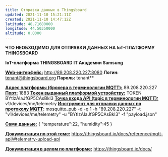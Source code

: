```yaml
---
title: Отправка данных в Thingsboard
updated: 2021-11-10 15:21:11Z
created: 2021-11-10 14:47:12Z
latitude: 48.71680000
longitude: 44.50350000
altitude: 0.0000
---
```


**ЧТО НЕОБХОДИМО ДЛЯ ОТПРАВКИ ДАННЫХ НА IoT-ПЛАТФОРМУ THINGSBOARD**

**IoT-платформа THINGSBOARD IT Академии Samsung**

**<ins>Web-интерфейс:</ins>** http://89.208.220.227:8080
**Логин:** tenant@thingsboard.org
**Пароль:** tenant**

<ins>**Адрес платформы (брокера в терминологии MQTT):**</ins> 89.208.220.227 <ins>**Порт:**</ins> 1883
<ins>**Токен выданный платформой устройству:**</ins> TOKEN BYtlzAIaJfGP5CAsBkI3
<ins>**Точка входа API (topic в терминологии MQTT):**</ins> v1/devices/me/telemetry
<ins>**Инструмент для отправки данных по протоколу MQTT**</ins>:
mosquitto_pub -d -q 1 -h "89.208.220.227" -t "v1/devices/me/telemetry" -u "BYtlzAIaJfGP5CAsBkI3" -f "payload.json"

<ins>**Сами данные:**</ins>
{
"temperature":22,
"humidity":45
}

<ins>**Документация по этой теме:**</ins>
https://thingsboard.io/docs/reference/mqtt-api/#telemetry-upload-api

<ins>**Документация в целом по платформе:**</ins>
https://thingsboard.io/docs/